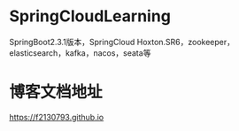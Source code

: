 # SpringCloudLearning
SpringBoot2.3.1版本，SpringCloud Hoxton.SR6，zookeeper，elasticsearch，kafka，nacos，seata等

# 博客文档地址
https://f2130793.github.io
